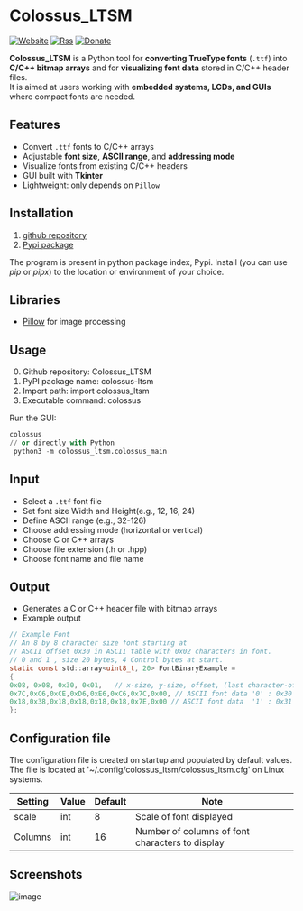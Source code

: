 # Colossus_LTSM

[![Website](https://img.shields.io/badge/Website-Link-blue.svg)](https://gavinlyonsrepo.github.io/)  [![Rss](https://img.shields.io/badge/Subscribe-RSS-yellow.svg)](https://gavinlyonsrepo.github.io//feed.xml)  [![Donate](https://img.shields.io/badge/Donate-PayPal-green.svg)](https://www.paypal.com/paypalme/whitelight976)

**Colossus_LTSM** is a Python tool for **converting TrueType fonts** (`.ttf`) into **C/C++ bitmap arrays** and for **visualizing font data** stored in C/C++ header files.  
It is aimed at users working with **embedded systems, LCDs, and GUIs** where compact fonts are needed.

## Features

- Convert `.ttf` fonts to C/C++ arrays
- Adjustable **font size**, **ASCII range**, and **addressing mode**
- Visualize fonts from existing C/C++ headers
- GUI built with **Tkinter**
- Lightweight: only depends on `Pillow`

## Installation

1. [github repository](https://www.github.com/gavinlyonsrepo/Colossus_LTSM)
2. [Pypi package](https://pypi.org/project/colossus-ltsm/)

The program is present in python package index, Pypi.
Install (you can use *pip* or *pipx*) to the location or environment of your choice.

## Libraries

- [Pillow](https://python-pillow.org/) for image processing

## Usage

0. Github repository: Colossus_LTSM
1. PyPI package name: colossus-ltsm
2. Import path: import colossus_ltsm
3. Executable command: colossus

Run the GUI:

```python
colossus
// or directly with Python
 python3 -m colossus_ltsm.colossus_main
```

## Input

- Select a `.ttf` font file
- Set font size Width and Height(e.g., 12, 16, 24)
- Define ASCII range (e.g., 32-126)
- Choose addressing mode (horizontal or vertical)
- Choose C or C++ arrays
- Choose file extension (.h or .hpp)
- Choose font name and file name

## Output

- Generates a C or C++ header file with bitmap arrays
- Example output

```c
// Example Font
// An 8 by 8 character size font starting at 
// ASCII offset 0x30 in ASCII table with 0x02 characters in font. 
// 0 and 1 , size 20 bytes, 4 Control bytes at start.
static const std::array<uint8_t, 20> FontBinaryExample =
{
0x08, 0x08, 0x30, 0x01,   // x-size, y-size, offset, (last character-offset : 0x31-0x30)
0x7C,0xC6,0xCE,0xD6,0xE6,0xC6,0x7C,0x00, // ASCII font data '0' : 0x30
0x18,0x38,0x18,0x18,0x18,0x18,0x7E,0x00 // ASCII font data  '1' : 0x31
};
```

## Configuration file

The configuration file is created on startup and populated by default values.
The file is located at '~/.config/colossus_ltsm/colossus_ltsm.cfg' on Linux systems.

| Setting  | Value |  Default | Note |
| ------ | ------ | ----- | ----- |
| scale | int | 8 | Scale of font displayed  |
| Columns | int |16 | Number of columns of font characters to display|

## Screenshots

![ image ](https://github.com/gavinlyonsrepo/Colossus_LTSM/blob/main/extras/images/screenshot.png)
